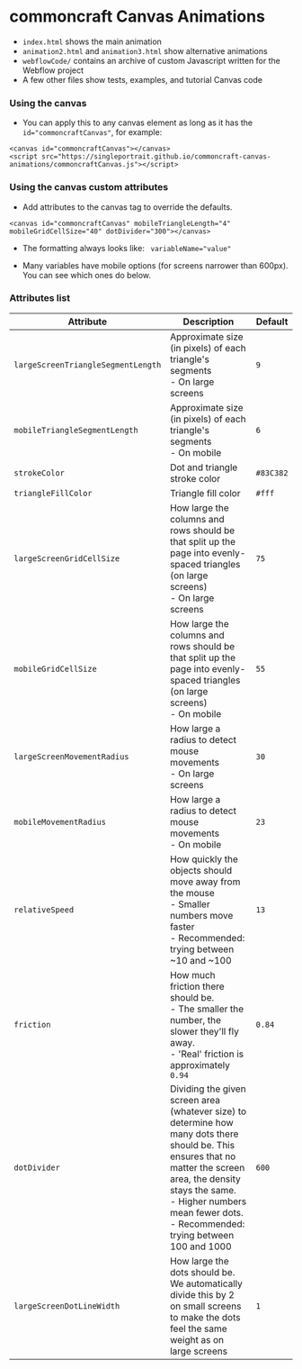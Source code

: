 # commoncraft Canvas Animations

- `index.html` shows the main animation
- `animation2.html` and `animation3.html` show alternative animations
- `webflowCode/` contains an archive of custom Javascript written for the Webflow project
- A few other files show tests, examples, and tutorial Canvas code

### Using the canvas

- You can apply this to any canvas element as long as it has the `id="commoncraftCanvas"`, for example:

```
<canvas id="commoncraftCanvas"></canvas>
<script src="https://singleportrait.github.io/commoncraft-canvas-animations/commoncraftCanvas.js"></script>
```

### Using the canvas custom attributes

- Add attributes to the canvas tag to override the defaults.

```
<canvas id="commoncraftCanvas" mobileTriangleLength="4" mobileGridCellSize="40" dotDivider="300"></canvas>
```

- The formatting always looks like: ` variableName="value"`

- Many variables have mobile options (for screens narrower than 600px). You can see which ones do below.

### Attributes list

Attribute | Description | Default
---- | ----------- | -------
`largeScreenTriangleSegmentLength` | Approximate size (in pixels) of each triangle's segments <br/>- On large screens | `9`
`mobileTriangleSegmentLength` | Approximate size (in pixels) of each triangle's segments <br/>- On mobile | `6`
`strokeColor` | Dot and triangle stroke color | `#83C382`
`triangleFillColor` | Triangle fill color | `#fff`
`largeScreenGridCellSize` | How large the columns and rows should be that split up the page into evenly-spaced triangles (on large screens) <br/>- On large screens | `75`
`mobileGridCellSize` | How large the columns and rows should be that split up the page into evenly-spaced triangles (on large screens) <br/>- On mobile | `55`
`largeScreenMovementRadius` | How large a radius to detect mouse movements <br/>- On large screens | `30`
`mobileMovementRadius` | How large a radius to detect mouse movements <br/>- On mobile | `23`
`relativeSpeed` | How quickly the objects should move away from the mouse <br/>- Smaller numbers move faster <br/>- Recommended: trying between ~10 and ~100 | `13`
`friction` | How much friction there should be. <br/>- The smaller the number, the slower they'll fly away. <br/>- 'Real' friction is approximately `0.94` | `0.84`
`dotDivider` | Dividing the given screen area (whatever size) to determine how many dots there should be. This ensures that no matter the screen area, the density stays the same. <br/>- Higher numbers mean fewer dots. <br/>- Recommended: trying between 100 and 1000 | `600`
`largeScreenDotLineWidth` | How large the dots should be. We automatically divide this by 2 on small screens to make the dots feel the same weight as on large screens | `1`
